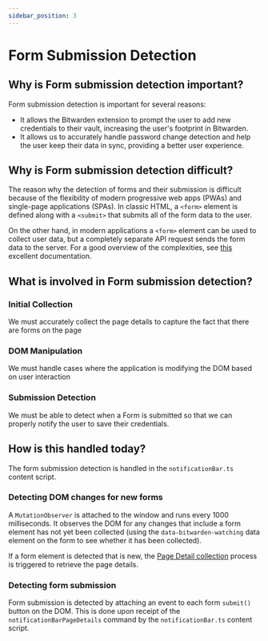 ```yaml
---
sidebar_position: 3
---
```


# Form Submission Detection

## Why is Form submission detection important?

Form submission detection is important for several reasons:

- It allows the Bitwarden extension to prompt the user to add new credentials to their vault,
  increasing the user's footprint in Bitwarden.
- It allows us to accurately handle password change detection and help the user keep their data in
  sync, providing a better user experience.

## Why is Form submission detection difficult?

The reason why the detection of forms and their submission is difficult because of the flexibility
of modern progressive web apps (PWAs) and single-page applications (SPAs). In classic HTML, a
`<form>` element is defined along with a `<submit>` that submits all of the form data to the user.

On the other hand, in modern applications a `<form>` element can be used to collect user data, but a
completely separate API request sends the form data to the server. For a good overview of the
complexities, see
[this](https://developer.mozilla.org/en-US/docs/Learn/Forms/Sending_forms_through_JavaScript)
excellent documentation.

## What is involved in Form submission detection?

### Initial Collection

We must accurately collect the page details to capture the fact that there are forms on the page

### DOM Manipulation

We must handle cases where the application is modifying the DOM based on user interaction

### Submission Detection

We must be able to detect when a Form is submitted so that we can properly notify the user to save
their credentials.

## How is this handled today?

The form submission detection is handled in the `notificationBar.ts` content script.

### Detecting DOM changes for new forms

A `MutationObserver` is attached to the window and runs every 1000 milliseconds. It observes the DOM
for any changes that include a form element has not yet been collected (using the
`data-bitwarden-watching` data element on the form to see whether it has been collected).

If a form element is detected that is new, the [Page Detail collection](collecting-page-details.md)
process is triggered to retrieve the page details.

### Detecting form submission

Form submission is detected by attaching an event to each form `submit()` button on the DOM. This is
done upon receipt of the `notificationBarPageDetails` command by the `notificationBar.ts` content
script.
